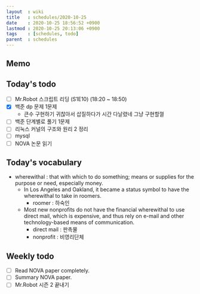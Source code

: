 ```yaml
---
layout  : wiki
title   : schedules/2020-10-25
date    : 2020-10-25 18:56:52 +0900
lastmod : 2020-10-25 20:13:06 +0900
tags    : [schedules, todo]
parent  : schedules
---
```


## Memo
## Today's todo
 * [ ] Mr.Robot 스크립트 리딩 (S1E10) (18:20 ~ 18:50)
 * [X] 백준 dp 문제 1문제
   * 큰수 구현하기 귀찮아서 삽질하다가 시간 다날렸네 그냥 구현할껄
 * [ ] 백준 단계별로 풀기 1문제
 * [ ] 리눅스 커널의 구조와 원리 2 정리
 * [ ] mysql
 * [ ] NOVA 논문 읽기
## Today's vocabulary
 * wherewithal : that with which to do something; means or supplies for the purpose or need, especially money.
   * In Los Angeles and Oakland, it became a status symbol to have the wherewithal to take in roomers.
     * roomer : 하숙인
   * Most new nonprofits do not have the financial wherewithal to use direct mail, which is expensive, and thus rely on e-mail and other technology-based means of communication.
     * direct mail : 판촉물
     * nonprofit : 비영리단체
## Weekly todo
 * [ ] Read NOVA paper completely.
 * [ ] Summary NOVA paper.
 * [ ] Mr.Robot 시즌 2 끝내기
